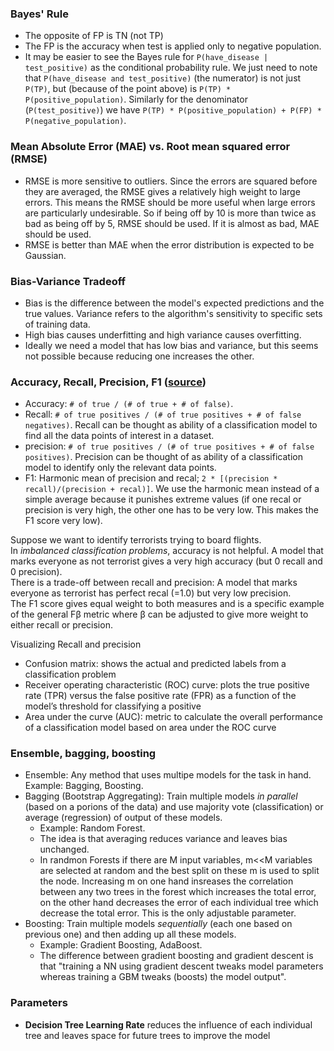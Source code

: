 ### Bayes' Rule
- The opposite of FP is TN (not TP)
- The FP is the accuracy when test is applied only to negative population.
- It may be easier to see the Bayes rule for `P(have_disease | test_positive)` as the conditional probability rule. We just need to note that `P(have_disease and test_positive)` (the numerator) is not just `P(TP)`, but (because of the point above) is `P(TP) * P(positive_population)`. Similarly for the denominator (`P(test_positive)`) we have `P(TP) * P(positive_population) + P(FP) * P(negative_population)`.

### Mean Absolute Error (MAE) vs. Root mean squared error (RMSE)
- RMSE is more sensitive to outliers.
Since the errors are squared before they are averaged, the RMSE gives a relatively high weight to large errors. 
This means the RMSE should be more useful when large errors are particularly undesirable.
So if being off by 10 is more than twice as bad as being off by 5, RMSE should be used. If it is almost as bad, MAE should be used.
- RMSE is better than MAE when the error distribution is expected to be Gaussian.

### Bias-Variance Tradeoff
- Bias is the difference between the model's expected predictions and the true values. Variance refers to the algorithm's sensitivity to specific sets of training data.  
- High bias causes underfitting and high variance causes overfitting.  
- Ideally we need a model that has low bias and variance, but this seems not possible because reducing one increases the other.

### Accuracy, Recall, Precision, F1 ([source](https://towardsdatascience.com/beyond-accuracy-precision-and-recall-3da06bea9f6c))
- Accuracy: `# of true / (# of true + # of false)`.
- Recall: `# of true positives / (# of true positives + # of false negatives)`. Recall can be thought as ability of a classification model to find all the data points of interest in a dataset.
- precision: `# of true positives / (# of true positives + # of false positives)`. Precision can be thought of as ability of a classification model to identify only the relevant data points.
- F1: Harmonic mean of precision and recal; `2 * [(precision * recall)/(precision + recal)]`. We use the harmonic mean instead of a simple average because it punishes extreme values (if one recal or precision is very high, the other one has to be very low. This makes the F1 score very low).

Suppose we want to identify terrorists trying to board flights.  
In *imbalanced classification problems*, accuracy is not helpful. A model that marks everyone as not terrorist gives a very high accuracy (but 0 recall and 0 precision).  
There is a trade-off between recall and precision: A model that marks everyone as terrorist has perfect recal (=1.0) but very low precision.  
The F1 score gives equal weight to both measures and is a specific example of the general Fβ metric where β can be adjusted to give more weight to either recall or precision.

Visualizing Recall and precision
- Confusion matrix: shows the actual and predicted labels from a classification problem
- Receiver operating characteristic (ROC) curve: plots the true positive rate (TPR) versus the false positive rate (FPR) as a function of the model’s threshold for classifying a positive
- Area under the curve (AUC): metric to calculate the overall performance of a classification model based on area under the ROC curve

### Ensemble, bagging, boosting
- Ensemble: Any method that uses multipe models for the task in hand. Example: Bagging, Boosting.
- Bagging (Bootstrap Aggregating): Train multiple models *in parallel* (based on a porions of the data) and use majority vote (classification) or average (regression) of output of these models.  
  - Example: Random Forest.  
  - The idea is that averaging reduces variance and leaves bias unchanged.
  - In randmon Forests if there are M input variables, m<<M variables are selected at random and the best split on these m is used to split the node. Increasing m on one hand insreases the correlation between any two trees in the forest which increases the total error, on the other hand decreases the error of each individual tree which decrease the total error. This is the only adjustable parameter.
- Boosting: Train multiple models *sequentially* (each one based on previous one) and then adding up all these models. 
  - Example: Gradient Boosting, AdaBoost. 
  - The difference between gradient boosting and gradient descent is that "training a NN using gradient descent tweaks model parameters whereas training a GBM tweaks (boosts) the model output".

### Parameters
- **Decision Tree Learning Rate** reduces the influence of each individual tree and leaves space for future trees to improve the model

